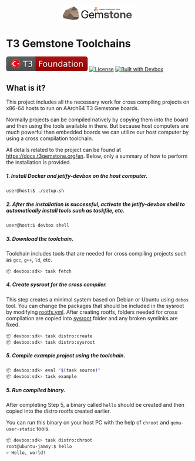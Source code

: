 <p align="center">
    <picture>
        <source media="(prefers-color-scheme: dark)" srcset=".meta/logo-dark.png" width="40%" />
        <source media="(prefers-color-scheme: light)" srcset=".meta/logo-light.png" width="40%" />
        <img alt="T3 Foundation" src=".meta/logo-light.png" width="40%" />
    </picture>
</p>

# T3 Gemstone Toolchains

 [![T3 Foundation](./.meta/t3-foundation.svg)](https://www.t3vakfi.org/en) [![License](https://img.shields.io/badge/License-Apache_2.0-blue.svg)](https://opensource.org/licenses/Apache-2.0) [![Built with Devbox](https://www.jetify.com/img/devbox/shield_galaxy.svg)](https://www.jetify.com/devbox/docs/contributor-quickstart/)

## What is it?

This project includes all the necessary work for cross compiling projects on x86-64 hosts to run on AArch64 T3 Gemstone boards.

Normally projects can be compiled natively by copying them into the board and then using the tools available in there.
But because host computers are much powerful than embedded boards we can utilize our host computer by using a
cross compilation toolchain.

All details related to the project can be found at https://docs.t3gemstone.org/en. Below, only a summary of how to perform the installation is provided.

##### 1. Install Docker and jetify-devbox on the host computer.

```bash
user@host:$ ./setup.sh
```

##### 2. After the installation is successful, activate the jetify-devbox shell to automatically install tools such as taskfile, etc.

```bash
user@host:$ devbox shell
```

##### 3. Download the toolchain.

Toolchain includes tools that are needed for cross compiling projects such as `gcc`, `g++`, `ld`, etc.

```bash
📦 devbox:sdk> task fetch
```

##### 4. Create sysroot for the cross compiler.

This step creates a minimal system based on Debian or Ubuntu using `debos` tool. You can change the packages that should be
included in the sysroot by modifying [rootfs.yml](./distro/rootfs.yml). After creating rootfs, folders needed for
cross compilation are copied into [sysroot](./build/{distro}/sysroots) folder and any broken symlinks are fixed.

```bash
📦 devbox:sdk> task distro:create
📦 devbox:sdk> task distro:sysroot
```

##### 5. Compile example project using the toolchain.

```bash
📦 devbox:sdk> eval "$(task source)"
📦 devbox:sdk> task example
```

##### 5. Run compiled binary.

After completing Step 5, a binary called `hello` should be created and then copied into the distro rootfs
created earlier.

You can run this binary on your host PC with the help of `chroot` and `qemu-user-static` tools.

```bash
📦 devbox:sdk> task distro:chroot
root@ubuntu-jammy:$ hello
> Hello, world!
```
